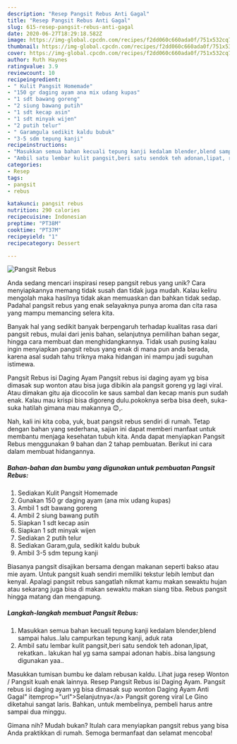 ```yaml
---
description: "Resep Pangsit Rebus Anti Gagal"
title: "Resep Pangsit Rebus Anti Gagal"
slug: 615-resep-pangsit-rebus-anti-gagal
date: 2020-06-27T18:29:18.582Z
image: https://img-global.cpcdn.com/recipes/f2dd060c660ada0f/751x532cq70/pangsit-rebus-foto-resep-utama.jpg
thumbnail: https://img-global.cpcdn.com/recipes/f2dd060c660ada0f/751x532cq70/pangsit-rebus-foto-resep-utama.jpg
cover: https://img-global.cpcdn.com/recipes/f2dd060c660ada0f/751x532cq70/pangsit-rebus-foto-resep-utama.jpg
author: Ruth Haynes
ratingvalue: 3.9
reviewcount: 10
recipeingredient:
- " Kulit Pangsit Homemade"
- "150 gr daging ayam ana mix udang kupas"
- "1 sdt bawang goreng"
- "2 siung bawang putih"
- "1 sdt kecap asin"
- "1 sdt minyak wijen"
- "2 putih telur"
- " Garamgula sedikit kaldu bubuk"
- "3-5 sdm tepung kanji"
recipeinstructions:
- "Masukkan semua bahan kecuali tepung kanji kedalam blender,blend sampai halus..lalu campurkan tepung kanji, aduk rata"
- "Ambil satu lembar kulit pangsit,beri satu sendok teh adonan,lipat, rekatkan.. lakukan hal yg sama sampai adonan habis..bisa langsung digunakan yaa.."
categories:
- Resep
tags:
- pangsit
- rebus

katakunci: pangsit rebus 
nutrition: 290 calories
recipecuisine: Indonesian
preptime: "PT38M"
cooktime: "PT37M"
recipeyield: "1"
recipecategory: Dessert

---
```



![Pangsit Rebus](https://img-global.cpcdn.com/recipes/f2dd060c660ada0f/751x532cq70/pangsit-rebus-foto-resep-utama.jpg)

Anda sedang mencari inspirasi resep pangsit rebus yang unik? Cara menyiapkannya memang tidak susah dan tidak juga mudah. Kalau keliru mengolah maka hasilnya tidak akan memuaskan dan bahkan tidak sedap. Padahal pangsit rebus yang enak selayaknya punya aroma dan cita rasa yang mampu memancing selera kita.

Banyak hal yang sedikit banyak berpengaruh terhadap kualitas rasa dari pangsit rebus, mulai dari jenis bahan, selanjutnya pemilihan bahan segar, hingga cara membuat dan menghidangkannya. Tidak usah pusing kalau ingin menyiapkan pangsit rebus yang enak di mana pun anda berada, karena asal sudah tahu triknya maka hidangan ini mampu jadi suguhan istimewa.

Pangsit Rebus isi Daging Ayam Pangsit rebus isi daging ayam yg bisa dimasak sup wonton atau bisa juga dibikin ala pangsit goreng yg lagi viral. Atau dimakan gitu aja dicocolin ke saus sambal dan kecap manis pun sudah enak. Kalau mau krispi bisa digoreng dulu.pokoknya serba bisa deeh, suka-suka hatilah gimana mau makannya 😊,.


Nah, kali ini kita coba, yuk, buat pangsit rebus sendiri di rumah. Tetap dengan bahan yang sederhana, sajian ini dapat memberi manfaat untuk membantu menjaga kesehatan tubuh kita. Anda dapat menyiapkan Pangsit Rebus menggunakan 9 bahan dan 2 tahap pembuatan. Berikut ini cara dalam membuat hidangannya.

<!--inarticleads1-->

##### Bahan-bahan dan bumbu yang digunakan untuk pembuatan Pangsit Rebus:

1. Sediakan  Kulit Pangsit Homemade
1. Gunakan 150 gr daging ayam (ana mix udang kupas)
1. Ambil 1 sdt bawang goreng
1. Ambil 2 siung bawang putih
1. Siapkan 1 sdt kecap asin
1. Siapkan 1 sdt minyak wijen
1. Sediakan 2 putih telur
1. Sediakan  Garam,gula, sedikit kaldu bubuk
1. Ambil 3-5 sdm tepung kanji


Biasanya pangsit disajikan bersama dengan makanan seperti bakso atau mie ayam. Untuk pangsit kuah sendiri memiliki tekstur lebih lembut dan kenyal. Apalagi pangsit rebus sangatlah nikmat kamu makan sewaktu hujan atau sekarang juga bisa di makan sewaktu makan siang tiba. Rebus pangsit hingga matang dan mengapung. 

<!--inarticleads2-->

##### Langkah-langkah membuat Pangsit Rebus:

1. Masukkan semua bahan kecuali tepung kanji kedalam blender,blend sampai halus..lalu campurkan tepung kanji, aduk rata
1. Ambil satu lembar kulit pangsit,beri satu sendok teh adonan,lipat, rekatkan.. lakukan hal yg sama sampai adonan habis..bisa langsung digunakan yaa..


Masukkan tumisan bumbu ke dalam rebusan kaldu. Lihat juga resep Wonton / Pangsit kuah enak lainnya. Resep Pangsit Rebus isi Daging Ayam. Pangsit rebus isi daging ayam yg bisa dimasak sup wonton Daging Ayam Anti Gagal&#34; itemprop=&#34;url&#34;&gt;Selanjutnya&lt;/a&gt; Pangsit goreng viral Le Gino diketahui sangat laris. Bahkan, untuk membelinya, pembeli harus antre sampai dua minggu. 

Gimana nih? Mudah bukan? Itulah cara menyiapkan pangsit rebus yang bisa Anda praktikkan di rumah. Semoga bermanfaat dan selamat mencoba!
